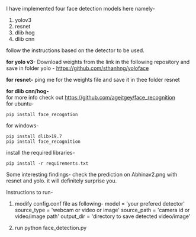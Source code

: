 I have implemented four face detection models here namely-
1) yolov3
2) resnet
3) dlib hog
4) dlib cnn

follow the instructions based on the detector to be used.

<b>for yolo v3-</b>
Download weights from the link in the following repository and save in folder yolo - https://github.com/sthanhng/yoloface

<b>for resnet-</b>
ping me for the weights file and save it in thee folder resnet

<b>for dlib cnn/hog-</b><br>
for more info check out https://github.com/ageitgey/face_recognition<br>
for ubuntu-
```
pip install face_recogntion
```
for windows-
```
pip install dlib>19.7
pip install face_recognition
```

install the required libraries-
```
pip install -r requirements.txt
```

Some interesting findings-
check the prediction on Abhinav2.png with resnet and yolo. it will definitely surprise you.

Instructions to run-
1) modify config.conf file as following-
model = 'your prefered detector'
source_type = 'webcam or video or image'
source_path = 'camera id or video/image path'
output_dir = 'directory to save detected video/image'

2) run python face_detection.py
